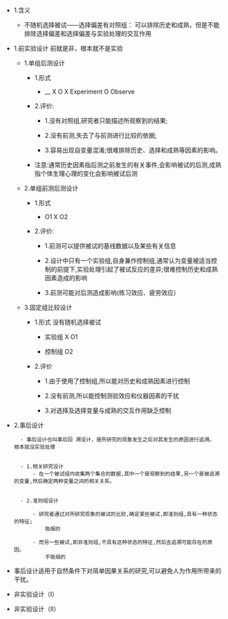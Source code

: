 - 1.含义
	- 不随机选择被试——选择偏差有对照组： 可以排除历史和成熟，但是不能排除选择偏差和选择偏差与实验处理的交互作用
- 1.前实验设计
	前就是非，根本就不是实验
	
	- 1.单组后测设计
		
		- 1.形式
			- __ X O
				X Experiment
				O Observe
		
		- 2.评价:
			
			- 1.没有对照组,研究者只能描述所观察到的结果;
				
			
			- 2.没有前测,失去了与前测进行比较的依据;
				
			
			- 3.容易出现自变量混淆;很难排除历史、选择和成熟等因素的影响。
				
		
		- 注意:通常历史因素指后测之前发生的有关事件,会影响被试的后测,成熟指个体生理心理的变化会影响被试后测
			
	
	- 2.单组前测后测设计
		
		- 1.形式
			- O1 X O2
				
		
		- 2.评价:
			
			- 1.前测可以提供被试的基线数据以及某些有关信息
				
			
			- 2.设计中只有一个实验组,自身兼作控制组,通常认为变量被适当控制的前提下,实验处理引起了被试反应的差异;很难控制历史和成熟因素造成的影响
				
			
			- 3.前测可能对后测造成影响(练习效应、疲劳效应）
				
	
	- 3.固定组比较设计
		
		- 1.形式
			没有随机选择被试
			
			- 实验组 X O1
				
			
			- 控制组 O2
				
		
		- 2.评价
			
			- 1.由于使用了控制组,所以能对历史和成熟因素进行控制
				
			
			- 2.没有前测,所以能控制测验效应和仪器因素的干扰
				
			
			- 3.对选择及选择变量与成熟的交互作用缺乏控制
- 2.事后设计
		
		- 事后设计也叫事后回 溯设计，是所研究的现象发生之后对其发生的原因进行追溯。 根本就没实验处理
			
		
		- 1.相关研究设计
			- 在一个被试组内收集两个集合的数据,其中一个是观察到的结果,另一个是被追溯的变量,然后确定两种变量之间的相关关系。
				
		
		- 2.准则组设计
			
			- 研究者通过对所研究现象的被试的比较,确定某些被试,即准则组,具有一种状态的特征;
				吸烟的
			
			- 而另一些被试,即非准则组,不具有这种状态的特征,然后去追溯可能存在的原因。
				不吸烟的
- 事后设计适用于自然条件下对简单因果关系的研究,可以避免人为作用所带来的干扰。
- 非实验设计（I）
- 非实验设计（II）